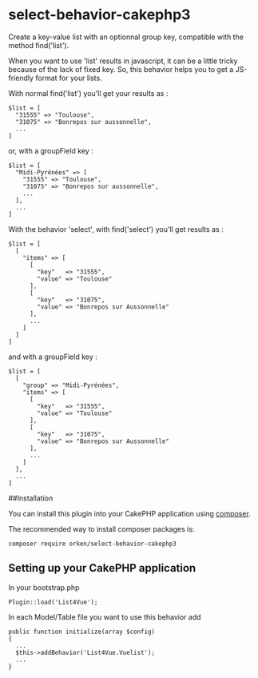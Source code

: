 # select-behavior-cakephp3

Create a key-value list with an optionnal group key, compatible with the method find('list').

When you want to use 'list' results in javascript, it can be a little tricky because of the lack of fixed key.
So, this behavior helps you to get a JS-friendly format for your lists.

With normal find('list') you'll get your results as :
```
$list = [
  "31555" => "Toulouse",
  "31075" => "Bonrepos sur aussonnelle",
  ...
]
```
or, with a groupField key :
```
$list = [
  "Midi-Pyrénées" => [
    "31555" => "Toulouse",
    "31075" => "Bonrepos sur aussonnelle",
    ...
  ],
  ...
]
```

With the behavior 'select', with find('select') you'll get results as :
```
$list = [
  [
    "items" => [
      [
        "key"   => "31555",
        "value" => "Toulouse"
      ],
      [
        "key"   => "31075",
        "value" => "Bonrepos sur Aussonnelle"
      ],
      ...
    ]
  ]
]
```
and with a groupField key :
```
$list = [
  [
    "group" => "Midi-Pyrénées",
    "items" => [
      [
        "key"   => "31555",
        "value" => "Toulouse"
      ],
      [
        "key"   => "31075",
        "value" => "Bonrepos sur Aussonnelle"
      ],
      ...
    ]
  ],
  ...
]
```

##Installation

You can install this plugin into your CakePHP application using [composer](http://getcomposer.org).

The recommended way to install composer packages is:

```
composer require orken/select-behavior-cakephp3
```


## Setting up your CakePHP application
In your bootstrap.php

```
Plugin::load('List4Vue');
```

In each Model/Table file you want to use this behavior add
```
public function initialize(array $config)
{
  ...
  $this->addBehavior('List4Vue.Vuelist');
  ...
}

```


